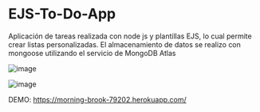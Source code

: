 # EJS-To-Do-App
Aplicación de tareas realizada con node js y plantillas EJS, lo cual permite crear listas personalizadas. El almacenamiento de datos se realizo con mongoose utilizando el servicio de MongoDB Atlas 

![image](https://user-images.githubusercontent.com/90287359/144651551-201d1c1e-60e6-4219-af34-f34d1383784f.png)



![image](https://user-images.githubusercontent.com/90287359/144651125-21f6a1fa-2c12-4745-829a-3a02d91c4892.png)

DEMO: https://morning-brook-79202.herokuapp.com/
